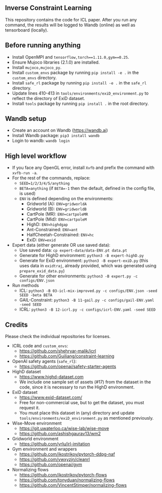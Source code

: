 ## Inverse Constraint Learning
This repository contains the code for ICL paper. After you run any command, the
results will be logged to Wandb (online) as well as tensorboard (locally).

## Before running anything
* Install OpenMPI and `tensorflow,torch==1.11.0,gym==0.25`.
* Ensure Mujoco libraries (2.1.0) are installed.
* Install `mujoco,mujoco_py`.
* Install `custom_envs` package by running `pip install -e .` in the `custom_envs` directory.
* Install `safe_rl` package by running `pip install -e .` in the `safe_rl` directory.
* Update lines 410-413 in `tools/environments/exiD_environment.py` to reflect the directory of
ExiD dataset.
* Install `tools` package by running `pip install .` in the root directory. 

## Wandb setup
* Create an account on Wandb (https://wandb.ai)
* Install Wandb package: `pip3 install wandb`
* Login to wandb: `wandb login`

## High level workflow

* If you face any OpenGL error, install `Xvfb` and prefix the command with `xvfb-run -a`.
* For the rest of the commands, replace:
    * `SEED=1/2/3/4/5/anything`
    * `BETA=anything` (if `BETA=-1` then the default, defined in the config file, is used)
    * `ENV` is defined depending on the environments:
        * Gridworld (A): `ENV=gridworldA`
        * Gridworld (B): `ENV=gridworldB`
        * CartPole (MR): `ENV=cartpoleMR`
        * CartPole (Mid): `ENV=cartpoleM`
        * HighD: `ENV=highdgap`
        * Ant-Constrained: `ENV=ant`
        * HalfCheetah-Constrained: `ENV=hc`
        * ExiD: `ENV=exid`
* Expert data (either generate OR use saved data):
    * Use saved data: `cp expert-data/data-ENV.pt data.pt`
    * Generate for HighD environment: `python3 -B expert-highD.py`
    * Generate for ExiD environment: `python3 -B expert-exiD.py` (this uses
    data in `exidtraj`, already provided, which was generated using `prepare_exid_data.py`)
    * Generate for other environments: `python3 -B expert.py -c configs/ENV.json`
* Run methods
    * ICL: `python3 -B 03-icl-mix-improved.py -c configs/ENV.json -seed SEED -beta BETA`
    * GAIL-Constraint: `python3 -B 11-gail.py -c configs/gail-ENV.yaml -seed SEED`
    * ICRL: `python3 -B 12-icrl.py -c configs/icrl-ENV.yaml -seed SEED`

## Credits

Please check the individual repositories for licenses.

* ICRL code and `custom_envs`: 
  * https://github.com/shehryar-malik/icrl
  * https://github.com/Guiliang/constraint-learning
* OpenAI safety agents (`safe_rl`):
  * https://github.com/openai/safety-starter-agents
* HighD dataset
  * https://www.highd-dataset.com
  * We include one sample set of assets (#17) from the dataset in the code, since it is necessary to run the HighD environment.
* ExiD dataset
  * https://www.exid-dataset.com/
  * Free for non-commercial use, but to get the dataset, you must request it.
  * You must place this dataset in (any) directory and update `tools/environments/exiD_environment.py` as
  mentioned previously.
* Wise-Move environment
  * https://git.uwaterloo.ca/wise-lab/wise-move
  * https://github.com/ashishgaurav13/wm2
* Gridworld environment
  * https://github.com/yrlu/irl-imitation
* Gym environment and wrappers
  * https://github.com/ikostrikov/pytorch-ddpg-naf
  * https://github.com/vwxyzjn/cleanrl
  * https://github.com/openai/gym
* Normalizing flows
  * https://github.com/ikostrikov/pytorch-flows
  * https://github.com/tonyduan/normalizing-flows
  * https://github.com/VincentStimper/normalizing-flows
